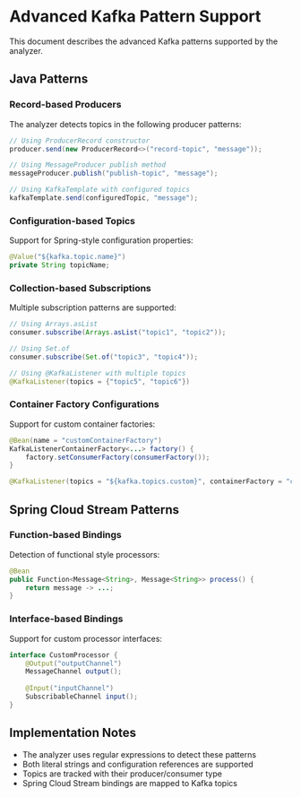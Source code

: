 # Advanced Kafka Pattern Support

This document describes the advanced Kafka patterns supported by the analyzer.

## Java Patterns

### Record-based Producers
The analyzer detects topics in the following producer patterns:
```java
// Using ProducerRecord constructor
producer.send(new ProducerRecord<>("record-topic", "message"));

// Using MessageProducer publish method
messageProducer.publish("publish-topic", "message");

// Using KafkaTemplate with configured topics
kafkaTemplate.send(configuredTopic, "message");
```

### Configuration-based Topics
Support for Spring-style configuration properties:
```java
@Value("${kafka.topic.name}")
private String topicName;
```

### Collection-based Subscriptions
Multiple subscription patterns are supported:
```java
// Using Arrays.asList
consumer.subscribe(Arrays.asList("topic1", "topic2"));

// Using Set.of
consumer.subscribe(Set.of("topic3", "topic4"));

// Using @KafkaListener with multiple topics
@KafkaListener(topics = {"topic5", "topic6"})
```

### Container Factory Configurations
Support for custom container factories:
```java
@Bean(name = "customContainerFactory")
KafkaListenerContainerFactory<...> factory() {
    factory.setConsumerFactory(consumerFactory());
}

@KafkaListener(topics = "${kafka.topics.custom}", containerFactory = "customContainerFactory")
```

## Spring Cloud Stream Patterns

### Function-based Bindings
Detection of functional style processors:
```java
@Bean
public Function<Message<String>, Message<String>> process() {
    return message -> ...;
}
```

### Interface-based Bindings
Support for custom processor interfaces:
```java
interface CustomProcessor {
    @Output("outputChannel")
    MessageChannel output();
    
    @Input("inputChannel")
    SubscribableChannel input();
}
```

## Implementation Notes
- The analyzer uses regular expressions to detect these patterns
- Both literal strings and configuration references are supported
- Topics are tracked with their producer/consumer type
- Spring Cloud Stream bindings are mapped to Kafka topics
